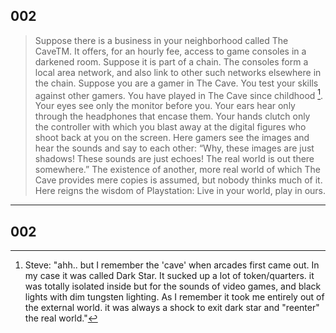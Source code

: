 ## 002
>Suppose there is a business in your neighborhood called The CaveTM. It offers, for an hourly fee, access to game consoles in a darkened room. Suppose it is part of a chain. The consoles form a local area network, and also link to other such networks elsewhere in the chain. Suppose you are a gamer in The Cave. You test your skills against other gamers. You have played in The Cave since childhood [^1]. Your eyes see only the monitor before you. Your ears hear only through the headphones that encase them. Your hands clutch only the controller with which you blast away at the digital figures who shoot back at you on the screen. Here gamers see the images and hear the sounds and say to each other: “Why, these images are just shadows! These sounds are just echoes! The real world is out there somewhere.” The existence of another, more real world of which The Cave provides mere copies is assumed, but nobody thinks much of it. Here reigns the wisdom of Playstation: Live in your world, play in ours.


[^1]:  Steve: "ahh.. but I remember the 'cave' when arcades first came out. In my case it was called Dark Star. It sucked up a lot of token/quarters. it was totally isolated inside but for the sounds of video games, and black lights with dim tungsten lighting. As I remember it took me entirely out of the external world. it was always a shock to exit dark star and "reenter" the real world."

----

## 002
